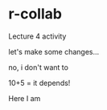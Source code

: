 # r-collab
Lecture 4 activity


let's make some changes...

no, i don't want to


10+5 = it depends!

Here I am